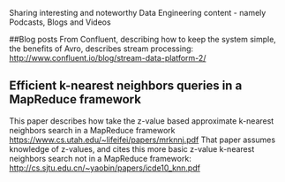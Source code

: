 Sharing interesting and noteworthy Data Engineering content - namely Podcasts, Blogs and Videos

##Blog posts
From Confluent, describing how to keep the system simple, the benefits of Avro, describes stream processing:
http://www.confluent.io/blog/stream-data-platform-2/

## Efficient k-nearest neighbors queries in a MapReduce framework
This paper describes how take the z-value based approximate k-nearest neighbors search in a MapReduce framework
https://www.cs.utah.edu/~lifeifei/papers/mrknnj.pdf
That paper assumes knowledge of z-values, and cites this more basic z-value k-nearest neighbors search not in a MapReduce framework:
http://cs.sjtu.edu.cn/~yaobin/papers/icde10_knn.pdf
